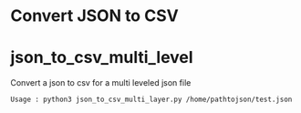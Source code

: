 # Convert JSON to CSV
# json_to_csv_multi_level
Convert a json to csv for a multi leveled json file

`Usage : python3 json_to_csv_multi_layer.py /home/pathtojson/test.json`
